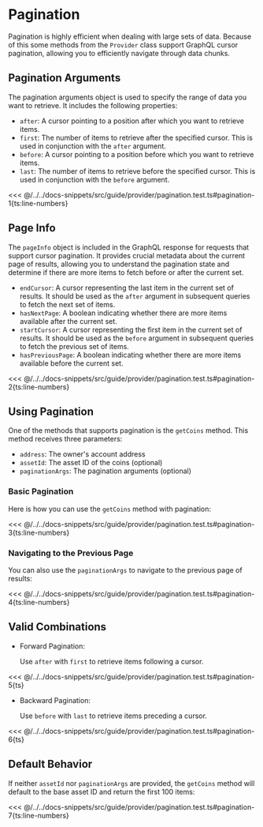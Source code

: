 # Pagination

Pagination is highly efficient when dealing with large sets of data. Because of this some methods from the `Provider` class support GraphQL cursor pagination, allowing you to efficiently navigate through data chunks.

## Pagination Arguments

The pagination arguments object is used to specify the range of data you want to retrieve. It includes the following properties:

- `after`: A cursor pointing to a position after which you want to retrieve items.
- `first`: The number of items to retrieve after the specified cursor. This is used in conjunction with the `after` argument.
- `before`: A cursor pointing to a position before which you want to retrieve items.
- `last`: The number of items to retrieve before the specified cursor. This is used in conjunction with the `before` argument.

<<< @/../../docs-snippets/src/guide/provider/pagination.test.ts#pagination-1{ts:line-numbers}

## Page Info

The `pageInfo` object is included in the GraphQL response for requests that support cursor pagination. It provides crucial metadata about the current page of results, allowing you to understand the pagination state and determine if there are more items to fetch before or after the current set.

- `endCursor`: A cursor representing the last item in the current set of results. It should be used as the `after` argument in subsequent queries to fetch the next set of items.
- `hasNextPage`: A boolean indicating whether there are more items available after the current set.
- `startCursor`: A cursor representing the first item in the current set of results. It should be used as the `before` argument in subsequent queries to fetch the previous set of items.
- `hasPreviousPage`: A boolean indicating whether there are more items available before the current set.

<<< @/../../docs-snippets/src/guide/provider/pagination.test.ts#pagination-2{ts:line-numbers}

## Using Pagination

One of the methods that supports pagination is the `getCoins` method. This method receives three parameters:

- `address`: The owner's account address
- `assetId`: The asset ID of the coins (optional)
- `paginationArgs`: The pagination arguments (optional)

### Basic Pagination

Here is how you can use the `getCoins` method with pagination:

<<< @/../../docs-snippets/src/guide/provider/pagination.test.ts#pagination-3{ts:line-numbers}

### Navigating to the Previous Page

You can also use the `paginationArgs` to navigate to the previous page of results:

<<< @/../../docs-snippets/src/guide/provider/pagination.test.ts#pagination-4{ts:line-numbers}

## Valid Combinations

- Forward Pagination:

  Use `after` with `first` to retrieve items following a cursor.

<<< @/../../docs-snippets/src/guide/provider/pagination.test.ts#pagination-5{ts}

- Backward Pagination:

  Use `before` with `last` to retrieve items preceding a cursor.

<<< @/../../docs-snippets/src/guide/provider/pagination.test.ts#pagination-6{ts}

## Default Behavior

If neither `assetId` nor `paginationArgs` are provided, the `getCoins` method will default to the base asset ID and return the first 100 items:

<<< @/../../docs-snippets/src/guide/provider/pagination.test.ts#pagination-7{ts:line-numbers}
